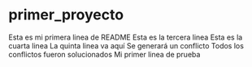 # primer_proyecto
Esta es mi primera linea de README
Esta es la tercera linea
Esta es la cuarta linea
La quinta linea va aquí
Se generará un conflicto
Todos los conflictos fueron solucionados
Mi primer linea de prueba